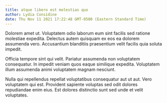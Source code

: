 ```yaml
---
title: atque libero est molestias quo
author: Lydia Considine
date: Thu Nov 11 2021 17:22:48 GMT-0500 (Eastern Standard Time)
---
```

Dolorem amet ut. Voluptatem odio laborum eum sint facilis sed ratione molestiae expedita. Delectus autem quisquam ex eos ea dolorem assumenda vero. Accusantium blanditiis praesentium velit facilis quia soluta impedit.

 Officia tempore sint qui velit. Pariatur assumenda non voluptatem consequatur. In impedit veniam quos eaque similique expedita. Voluptatem illum assumenda animi voluptatem magnam nesciunt.

 Nulla qui repellendus repellat voluptatibus consequatur aut ut aut. Vero voluptatem qui est. Provident sapiente voluptas sed odit dolores repudiandae enim eius. Est dolores distinctio sunt sed unde et velit voluptates.